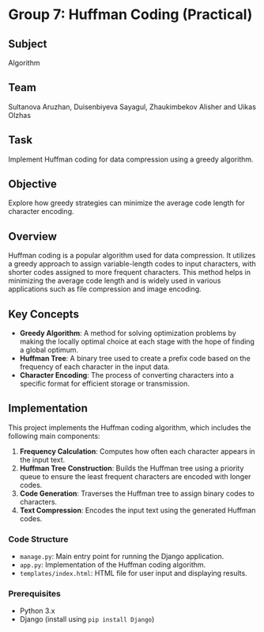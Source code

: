 # Group 7: Huffman Coding (Practical)

## Subject
Algorithm

## Team
Sultanova Aruzhan, Duisenbiyeva Sayagul, Zhaukimbekov Alisher and Uikas Olzhas

## Task
Implement Huffman coding for data compression using a greedy algorithm.

## Objective
Explore how greedy strategies can minimize the average code length for character encoding.

## Overview
Huffman coding is a popular algorithm used for data compression. It utilizes a greedy approach to assign variable-length codes to input characters, with shorter codes assigned to more frequent characters. This method helps in minimizing the average code length and is widely used in various applications such as file compression and image encoding.

## Key Concepts
- **Greedy Algorithm**: A method for solving optimization problems by making the locally optimal choice at each stage with the hope of finding a global optimum.
- **Huffman Tree**: A binary tree used to create a prefix code based on the frequency of each character in the input data.
- **Character Encoding**: The process of converting characters into a specific format for efficient storage or transmission.

## Implementation
This project implements the Huffman coding algorithm, which includes the following main components:

1. **Frequency Calculation**: Computes how often each character appears in the input text.
2. **Huffman Tree Construction**: Builds the Huffman tree using a priority queue to ensure the least frequent characters are encoded with longer codes.
3. **Code Generation**: Traverses the Huffman tree to assign binary codes to characters.
4. **Text Compression**: Encodes the input text using the generated Huffman codes.

### Code Structure
- `manage.py`: Main entry point for running the Django application.
- `app.py`: Implementation of the Huffman coding algorithm.
- `templates/index.html`: HTML file for user input and displaying results.

### Prerequisites
- Python 3.x
- Django (install using `pip install Django`)

